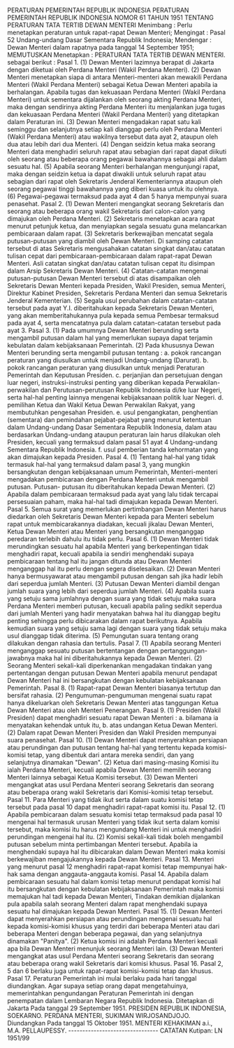  PERATURAN PEMERINTAH REPUBLIK INDONESIA PERATURAN PEMERINTAH REPUBLIK INDONESIA NOMOR 61 TAHUN 1951 TENTANG PERATURAN TATA TERTIB DEWAN MENTERI
Menimbang :
 Perlu menetapkan peraturan untuk rapat-rapat Dewan Menteri;
Mengingat :
 Pasal 52 Undang-undang Dasar Sementara Republik Indonesia; Mendengar : Dewan Menteri dalam rapatnya pada tanggal 14 September 1951; MEMUTUSKAN Menetapkan : PERATURAN TATA TERTIB DEWAN MENTERI. sebagai berikut : Pasal 1.
(1) Dewan Menteri lazimnya berapat di Jakarta dengan diketuai oleh Perdana Menteri (Wakil Perdana Menteri).
(2) Dewan Menteri menetapkan siapa di antara Menteri-menteri akan mewakili Perdana Menteri (Wakil Perdana Menteri) sebagai Ketua Dewan Menteri apabila ia berhalangan. Apabila tugas dan kekuasaan Perdana Menteri (Wakil Perdana Menteri) untuk sementara dijalankan oleh seorang akting Perdana Menteri, maka dengan sendirinya akting Perdana Menteri itu menjalankan juga tugas dan kekuasaan Perdana Menteri (Wakil Perdana Menteri) yang ditetapkan dalam Peraturan ini.
(3) Dewan Menteri mengadakan rapat satu kali seminggu dan selanjutnya setiap kali dianggap perlu oleh Perdana Menteri (Wakil Perdana Menteri) atau wakilnya tersebut data ayat 2, ataupun oleh dua atau lebih dari dua Menteri.
(4) Dengan seidzin ketua maka seorang Menteri data menghadiri seluruh rapat atau sebagian dari rapat dapat diikuti oleh seorang atau beberapa orang pegawai bawahannya sebagai ahli dalam sesuatu hal.
(5) Apabila seorang Menteri berhalangan mengunjungi rapat, maka dengan seidzin ketua ia dapat diwakili untuk seluruh rapat atau sebagian dari rapat oleh Sekretaris Jenderal Kementeriannya ataupun oleh seorang pegawai tinggi bawahannya yang diberi kuasa untuk itu olehnya.
(6) Pegawai-pegawai termaksud pada ayat 4 dan 5 hanya mempunyai suara penasehat. Pasal 2.
(1) Dewan Menteri mengangkat seorang Sekretaris dan seorang atau beberapa orang wakil Sekretaris dari calon-calon yang dimajukan oleh Perdana Menteri.
(2) Sekretaris menetapkan acara rapat menurut petunjuk ketua, dan menyiapkan segala sesuatu guna melancarkan pembicaraan dalam rapat.
(3) Sekretaris berkewajiban mencatat segala putusan-putusan yang diambil oleh Dewan Menteri. Di samping catatan tersebut di atas Sekretaris mengusahakan catatan singkat dan/atau catatan tulisan cepat dari pembicaraan-pembicaraan dalam rapat-rapat Dewan Menteri. Asli catatan singkat dan/atau catatan tulisan cepat itu disimpan dalam Arsip Sekretaris Dewan Menteri.
(4) Catatan-catatan mengenai putusan-putusan Dewan Menteri tersebut di atas disampaikan oleh Sekretaris Dewan Menteri kepada Presiden, Wakil Presiden, semua Menteri, Direktur Kabinet Presiden, Sekretaris Perdana Menteri dan semua Sekretaris Jenderal Kementerian.
(5) Segala usul perubahan dalam catatan-catatan tersebut pada ayat Y.I. diberitahukan kepada Sekretaris Dewan Menteri, yang akan memberitahukannya pula kepada semua Pembesar termaksud pada ayat 4, serta mencatatnya pula dalam catatan-catatan tersebut pada ayat 3. Pasal 3.
(1) Pada umumnya Dewan Menteri berunding serta mengambil putusan dalam hal yang memerlukan supaya dapat terjamin kebulatan dalam kebijaksanaan Pemerintah.
(2) Pada khususnya Dewan Menteri berunding serta mengambil putusan tentang :
a. pokok rancangan peraturan yang diusulkan untuk menjadi Undang-undang (Darurat).
b. pokok rancangan peraturan yang diusulkan untuk menjadi Peraturan Pemerintah dan Keputusan Presiden.
c. perjanjian dan persetujuan dengan luar negeri, instruksi-instruksi penting yang diberikan kepada Perwakilan-perwakilan dan Perutusan-perutusan Republik Indonesia di/ke luar Negeri, serta hal-hal penting lainnya mengenai kebijaksanaan politik luar Negeri.
d. pemilihan Ketua dan Wakil Ketua Dewan Perwakilan Rakyat, yang membutuhkan pengesahan Presiden.
e. usul pengangkatan, penghentian (sementara) dan pemindahan pejabat-pejabat yang menurut ketentuan dalam Undang-undang Dasar Sementara Republik Indonesia, dalam atau berdasarkan Undang-undang ataupun peraturan lain harus dilakukan oleh Presiden, kecuali yang termaksud dalam pasal 51 ayat 4 Undang-undang Sementara Republik Indonesia.
f. usul pemberian tanda kehormatan yang akan dimajukan kepada Presiden. Pasal 4.
(1) Tentang hal-hal yang tidak termasuk hal-hal yang termaksud dalam pasal 3, yang mungkin bersangkutan dengan kebijaksanaan umum Pemerintah, Menteri-menteri mengadakan pembicaraan dengan Perdana Menteri untuk mengambil putusan. Putusan- putusan itu diberitahukan kepada Dewan Menteri.
(2) Apabila dalam pembicaraan termaksud pada ayat yang lalu tidak tercapai persesuaian paham, maka hal-hal tadi dimajukan kepada Dewan Menteri. Pasal 5. Semua surat yang memerlukan pertimbangan Dewan Menteri harus diedarkan oleh Sekretaris Dewan Menteri kepada para Menteri sebelum rapat untuk membicarakannya diadakan, kecuali jikalau Dewan Menteri, Ketua Dewan Menteri atau Menteri yang bersangkutan menganggap peredaran terlebih dahulu itu tidak perlu. Pasal 6.
(1) Dewan Menteri tidak merundingkan sesuatu hal apabila Menteri yang berkepentingan tidak menghadiri rapat, kecuali apabila ia sendiri menghendaki supaya pembicaraan tentang hal itu jangan ditunda atau Dewan Menteri menganggap hal itu perlu dengan segera diselesaikan.
(2) Dewan Menteri hanya bermusyawarat atau mengambil putusan dengan sah jika hadir lebih dari seperdua jumlah Menteri.
(3) Putusan Dewan Menteri diambil dengan jumlah suara yang lebih dari seperdua jumlah Menteri.
(4) Apabila suara yang setuju sama jumlahnya dengan suara yang tidak setuju maka suara Perdana Menteri memberi putusan, kecuali apabila paling sedikit seperdua dari jumlah Menteri yang hadir menyatakan bahwa hal itu dianggap begitu penting sehingga perlu dibicarakan dalam rapat berikutnya. Apabila kemudian suara yang setuju sama lagi dengan suara yang tidak setuju maka usul dianggap tidak diterima.
(5) Pemungutan suara tentang orang dilakukan dengan rahasia dan tertulis. Pasal 7.
(1) Apabila seorang Menteri menganggap sesuatu putusan bertentangan dengan pertanggungan-jawabnya maka hal ini diberitahukannya kepada Dewan Menteri.
(2) Seorang Menteri sekali-kali diperkenankan mengadakan tindakan yang pertentangan dengan putusan Dewan Menteri apabila menurut pendapat Dewan Menteri hal ini bersangkutan dengan kebulatan kebijaksanaan Pemerintah. Pasal 8.
(1) Rapat-rapat Dewan Menteri biasanya tertutup dan bersifat rahasia.
(2) Pengumuman-pengumuman mengenai suatu rapat hanya dikeluarkan oleh Sekretaris Dewan Menteri atas tanggungan Ketua Dewan Menteri atau oleh Menteri Penerangan. Pasal 9.
(1) Presiden (Wakil Presiden) dapat menghadiri sesuatu rapat Dewan Menteri :
a. bilamana ia menyatakan kehendak untuk itu, b. atas undangan Ketua Dewan Menteri.
(2) Dalam rapat Dewan Menteri Presiden dan Wakil Presiden mempunyai suara penasehat. Pasal 10.
(1) Dewan Menteri dapat menyerahkan persiapan atau perundingan dan putusan tentang hal-hal yang tertentu kepada komisi- komisi tetap, yang dibentuk dari antara mereka sendiri, dan yang selanjutnya dinamakan "Dewan".
(2) Ketua dari masing-masing Komisi itu ialah Perdana Menteri, kecuali apabila Dewan Menteri memilih seorang Menteri lainnya sebagai Ketua Komisi tersebut.
(3) Dewan Menteri mengangkat atas usul Perdana Menteri seorang Sekretaris dan seorang atau beberapa orang wakil Sekretaris dari Komisi-komisi tetap tersebut. Pasal 11. Para Menteri yang tidak ikut serta dalam suatu komisi tetap tersebut pada pasal 10 dapat menghadiri rapat-rapat komisi itu. Pasal 12.
(1) Apabila pembicaraan dalam sesuatu komisi tetap termaksud pada pasal 10 mengenai hal termasuk urusan Menteri yang tidak ikut serta dalam komisi tersebut, maka komisi itu harus mengundang Menteri ini untuk menghadiri perundingan mengenai hal itu.
(2) Komisi sekali-kali tidak boleh mengambil putusan sebelum minta pertimbangan Menteri tersebut. Apabila ia menghendaki supaya hal itu dibicarakan dalam Dewan Menteri maka komisi berkewajiban mengajukannya kepada Dewan Menteri. Pasal 13. Menteri yang menurut pasal 12 menghadiri rapat-rapat komisi tetap mempunyai hak-hak sama dengan anggauta-anggauta komisi. Pasal 14. Apabila dalam pembicaraan sesuatu hal dalam komisi tetap menurut pendapat komisi hal itu bersangkutan dengan kebulatan kebijaksanaan Pemerintah maka komisi memajukan hal tadi kepada Dewan Menteri, Tindakan demikian dijalankan pula apabila salah seorang Menteri dalam rapat menghendaki supaya sesuatu hal dimajukan kepada Dewan Menteri. Pasal 15.
(1) Dewan Menteri dapat menyerahkan persiapan atau perundingan mengenai sesuatu hal kepada komisi-komisi khusus yang terdiri dari beberapa Menteri atau dari beberapa Menteri dengan beberapa pegawai, dan yang selanjutnya dinamakan "Panitya".
(2) Ketua komisi ini adalah Perdana Menteri kecuali apa bila Dewan Menteri menunjuk seorang Menteri lain.
(3) Dewan Menteri mengangkat atas usul Perdana Menteri seorang Sekretaris dan seorang atau beberapa orang wakil Sekretaris dari komisi khusus. Pasal 16. Pasal 2, 5 dan 6 berlaku juga untuk rapat-rapat komisi-komisi tetap dan khusus. Pasal 17. Peraturan Pemerintah ini mulai berlaku pada hari tanggal diundangkan. Agar supaya setiap orang dapat mengetahuinya, memerintahkan pengundangan Peraturan Pemerintah ini dengan penempatan dalam Lembaran Negara Republik Indonesia. Ditetapkan di Jakarta Pada tanggal 29 September 1951. PRESIDEN REPUBLIK INDONESIA, SOEKARNO. PERDANA MENTERI, SUKIMAN WIRJOSANDJOJO. Diundangkan Pada tanggal 15 Oktober 1951. MENTERI KEHAKIMAN a.i., M.A. PELLAUPESSY. -------------------------------- CATATAN Kutipan: LN 1951/99